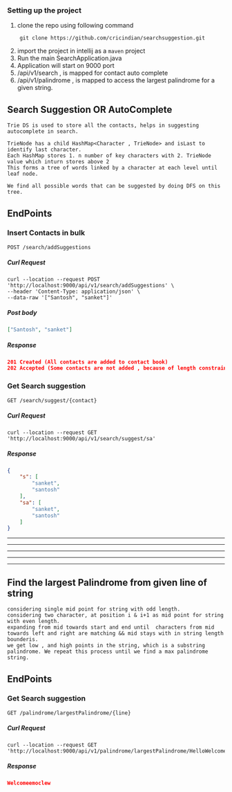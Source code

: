 ### Setting up the project

1. clone the repo using following command
```textmate
    git clone https://github.com/cricindian/searchsuggestion.git
```
2. import the project in intellij as a ``maven`` project
3. Run the main SearchApplication.java
4. Application will start on 9000 port
5. /api/v1/search , is mapped for contact auto complete  
6. /api/v1/palindrome , is mapped to access the largest palindrome for a given string.

## Search Suggestion OR AutoComplete
```textmate
Trie DS is used to store all the contacts, helps in suggesting autocomplete in search.

TrieNode has a child HashMap<Character , TrieNode> and isLast to identify last character.
Each HashMap stores 1. n number of key characters with 2. TrieNode value which inturn stores above 2
This forms a tree of words linked by a character at each level until leaf node.

We find all possible words that can be suggested by doing DFS on this tree.

```

## EndPoints

### Insert Contacts in bulk
```textmate
POST /search/addSuggestions
```

##### Curl Request
```curl
curl --location --request POST 'http://localhost:9000/api/v1/search/addSuggestions' \
--header 'Content-Type: application/json' \
--data-raw '["Santosh", "sanket"]'
```

##### Post body
```json
["Santosh", "sanket"]
```

##### Response 
```json
201 Created (All contacts are added to contact book)
202 Accepted (Some contacts are not added , because of length constraint which is < 10)
```


### Get Search suggestion
```textmate
GET /search/suggest/{contact}
```

##### Curl Request
```textmate
curl --location --request GET 'http://localhost:9000/api/v1/search/suggest/sa'
```

##### Response 
```json
{
    "s": [
        "sanket",
        "santosh"
    ],
    "sa": [
        "sanket",
        "santosh"
    ]
}
```
------------------------------------------------------------------
------------------------------------------------------------------
------------------------------------------------------------------
------------------------------------------------------------------
------------------------------------------------------------------
## Find the largest Palindrome from given line of string

```textmate
considering single mid point for string with odd length.
considering two character, at position i & i+1 as mid point for string with even length.
expanding from mid towards start and end until  characters from mid towards left and right are matching && mid stays with in string length bounderis.
we get low , and high points in the string, which is a substring palindrome. We repeat this process until we find a max palindrome string.
```

## EndPoints

### Get Search suggestion
```textmate
GET /palindrome/largestPalindrome/{line}
```

##### Curl Request
```textmate
curl --location --request GET 'http://localhost:9000/api/v1/palindrome/largestPalindrome/HelloWelcomeemoclewHelloolle'
```

##### Response 
```json
Welcomeemoclew
```
